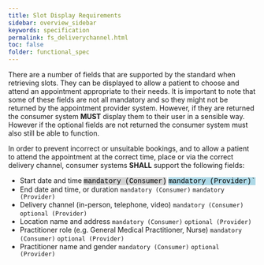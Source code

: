 ```yaml
---
title: Slot Display Requirements
sidebar: overview_sidebar
keywords: specification
permalink: fs_deliverychannel.html
toc: false
folder: functional_spec
---
```


There are a number of fields that are supported by the standard when retrieving slots. They can be displayed to allow a patient to choose and attend an appointment appropriate to their needs. It is important to note that some of these fields are not all mandatory and so they might not be returned by the appointment provider system. However, if they are returned the consumer system **MUST** display them to their user in a sensible way. However if the optional fields are not returned the consumer system must also still be able to function.

In order to prevent incorrect or unsuitable bookings, and to allow a patient to attend the appointment at the correct time, place or via the correct delivery channel, consumer systems **SHALL** support the following fields: 

- Start date and time <mark style="background-color: LightGray;font-family: Courier New, Courier, monospace">mandatory (Consumer)</mark> <mark style="background-color: LightBlue;font-family: Courier New, Courier, monospace">mandatory (Provider)`</mark>
- End date and time, or duration `mandatory (Consumer)` `mandatory (Provider)`
- Delivery channel (in-person, telephone, video) `mandatory (Consumer)` `optional (Provider)`
- Location name and address `mandatory (Consumer)` `optional (Provider)`
- Practitioner role (e.g. General Medical Practitioner, Nurse) `mandatory (Consumer)` `optional (Provider)`
- Practitioner name and gender `mandatory (Consumer)` `optional (Provider)`
